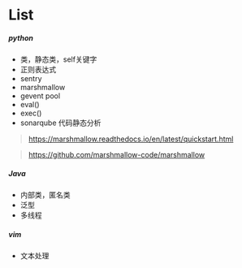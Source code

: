 # List
##### python
- 类，静态类，self关键字
- 正则表达式
- sentry
- marshmallow
- gevent pool
- eval()
- exec()
- sonarqube 代码静态分析
>https://marshmallow.readthedocs.io/en/latest/quickstart.html

>https://github.com/marshmallow-code/marshmallow

##### Java
- 内部类，匿名类
- 泛型
- 多线程
##### vim
- 文本处理
